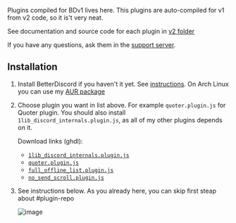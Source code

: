 Plugins compiled for BDv1 lives here. This plugins are auto-compiled for v1 from v2 code, so it is't very neat.

See documentation and source code for each plugin in [v2 folder](../v2)

If you have any questions, ask them in the [support server](https://discord.gg/MC5dJdE). 

## Installation
1. Install BetterDiscord if you haven't it yet. See [instructions](https://github.com/Jiiks/BetterDiscordApp/blob/master/README.md#windows-universal-installer). On Arch Linux you can use my [AUR package](https://aur.archlinux.org/packages/betterdiscord-git/) 
2. Choose plugin you want in list above. For example `quoter.plugin.js` for Quoter plugin. You should also install `1lib_discord_internals.plugin.js`, as all of my other plugins depends on it.

    Download links (ghdl):
    - [`1lib_discord_internals.plugin.js`](https://betterdiscord.net/ghdl?url=https://github.com/samogot/betterdiscord-plugins/blob/master/v1/1lib_discord_internals.plugin.js)
    - [`quoter.plugin.js`](https://betterdiscord.net/ghdl?url=https://github.com/samogot/betterdiscord-plugins/blob/master/v1/quoter.plugin.js)
    - [`full_offline_list.plugin.js`](https://betterdiscord.net/ghdl?url=https://github.com/samogot/betterdiscord-plugins/blob/master/v1/full_offline_list.plugin.js)
    - [`no_send_scroll.plugin.js`](https://betterdiscord.net/ghdl?url=https://github.com/samogot/betterdiscord-plugins/blob/master/v1/no_send_scroll.plugin.js)
3. See instructions below. As you already here, you can skip first steap about #plugin-repo

    ![image](https://cdn.discordapp.com/attachments/84617750827261952/312679447579066368/unknown.png)